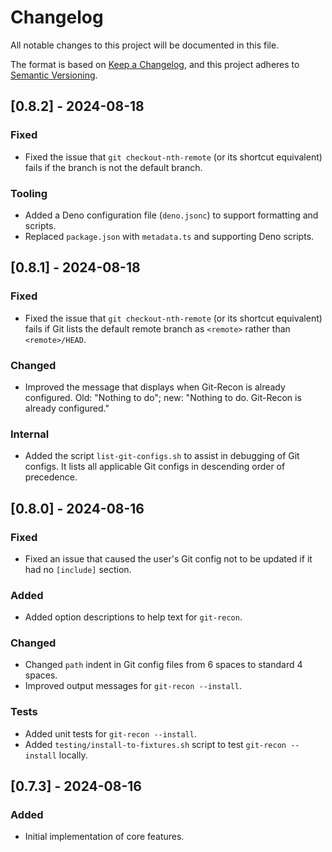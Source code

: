 # Changelog

All notable changes to this project will be documented in this file.

The format is based on [Keep a Changelog](https://keepachangelog.com/en/1.0.0/),
and this project adheres to [Semantic Versioning](https://semver.org/spec/v2.0.0.html).

## [0.8.2] - 2024-08-18

### Fixed

- Fixed the issue that `git checkout-nth-remote` (or its shortcut equivalent) fails if the branch is not the default branch.

### Tooling

- Added a Deno configuration file (`deno.jsonc`) to support formatting and scripts.
- Replaced `package.json` with `metadata.ts` and supporting Deno scripts.

## [0.8.1] - 2024-08-18

### Fixed

- Fixed the issue that `git checkout-nth-remote` (or its shortcut equivalent) fails if Git lists the default remote branch as `<remote>` rather than `<remote>/HEAD`.

### Changed

- Improved the message that displays when Git-Recon is already configured. Old: "Nothing to do"; new: "Nothing to do. Git-Recon is already configured."

### Internal

- Added the script `list-git-configs.sh` to assist in debugging of Git configs. It lists all applicable Git configs in descending order of precedence.

## [0.8.0] - 2024-08-16

### Fixed

- Fixed an issue that caused the user's Git config not to be updated if it had no `[include]` section.

### Added

- Added option descriptions to help text for `git-recon`.

### Changed

- Changed `path` indent in Git config files from 6 spaces to standard 4 spaces.
- Improved output messages for `git-recon --install`.

### Tests

- Added unit tests for `git-recon --install`.
- Added `testing/install-to-fixtures.sh` script to test `git-recon --install` locally.

## [0.7.3] - 2024-08-16

### Added

- Initial implementation of core features.
